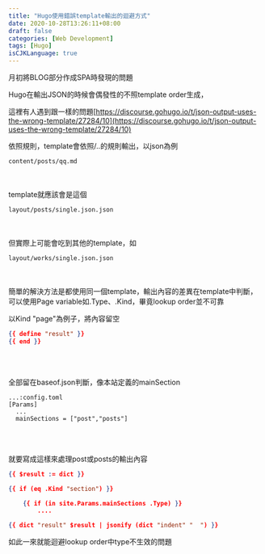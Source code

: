 ```yaml
---
title: "Hugo使用錯誤template輸出的迴避方式"
date: 2020-10-28T13:26:11+08:00
draft: false
categories: [Web Development]
tags: [Hugo]
isCJKLanguage: true
---
```

月初將BLOG部分作成SPA時發現的問題

<!--more-->
Hugo在輸出JSON的時候會偶發性的不照template order生成，
  
這裡有人遇到跟一樣的問題[https://discourse.gohugo.io/t/json-output-uses-the-wrong-template/27284/10](https://discourse.gohugo.io/t/json-output-uses-the-wrong-template/27284/10)
  
依照規則，template會依照<type>/<kind>.<format>.<extension>的規則輸出，以json為例
```
content/posts/qq.md
```
<br></br>
template就應該會是這個
```
layout/posts/single.json.json
```
<br></br>
但實際上可能會吃到其他的template，如
```
layout/works/single.json.json
```
<br></br>
簡單的解決方法是都使用同一個template，輸出內容的差異在template中判斷，可以使用Page variable如.Type、.Kind，畢竟lookup order並不可靠
  
以Kind "page"為例子，將內容留空
```:layout/_default/single.json
{{ define "result" }}
{{ end }}
```
<br></br>

全部留在baseof.json判斷，像本站定義的mainSection
```
...:config.toml
[Params]
  ...
  mainSections = ["post","posts"]
```
<br></br>

就要寫成這樣來處理post或posts的輸出內容
```:layout/_dafault/baseof.json
{{ $result := dict }}

{{ if (eq .Kind "section") }}

    {{ if (in site.Params.mainSections .Type) }}
        ....

{{ dict "result" $result | jsonify (dict "indent" "  ") }}
```
如此一來就能迴避lookup order中type不生效的問題